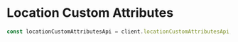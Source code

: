 <!-- Optimized: 2025-10-06 -->
<!-- RPM: 1.6.2.1.1.6.2.1_location-custom-attributes_20251006 -->
<!-- Session: E2E RPM DNA Application -->
<!-- AOM: RND (Reggie & Dro) -->
<!-- COI: TECHNOLOGY -->
<!-- RPM: HIGH -->
<!-- ACTION: BUILD -->

# Location Custom Attributes

```ts
const locationCustomAttributesApi = client.locationCustomAttributesApi;
```
